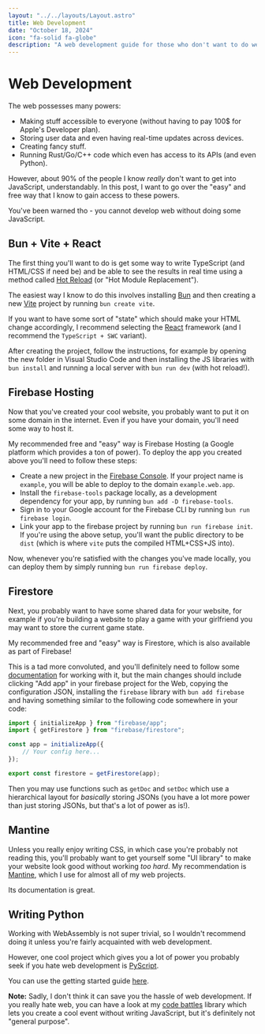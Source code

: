 ```yaml
---
layout: "../../layouts/Layout.astro"
title: Web Development
date: "October 18, 2024"
icon: "fa-solid fa-globe"
description: "A web development guide for those who don't want to do web development."
---
```


# Web Development

The web possesses many powers:

-   Making stuff accessible to everyone (without having to pay 100$ for Apple's Developer plan).
-   Storing user data and even having real-time updates across devices.
-   Creating fancy stuff.
-   Running Rust/Go/C++ code which even has access to its APIs (and even Python).

However, about 90% of the people I know _really_ don't want to get into JavaScript, understandably.
In this post, I want to go over the "easy" and free way that I know to gain access to these powers.

You've been warned tho - you cannot develop web without doing some JavaScript.

## Bun + Vite + React

The first thing you'll want to do is get some way to write TypeScript (and HTML/CSS if need be) and be able to see the results in real time
using a method called [Hot Reload](https://vite.dev/guide/api-hmr) (or "Hot Module Replacement").

The easiest way I know to do this involves installing [Bun](https://bun.sh/) and then creating a new [Vite](https://vite.dev/) project
by running `bun create vite`.

If you want to have some sort of "state" which should make your HTML change accordingly, I recommend selecting the [React](https://react.dev/) framework (and I recommend the `TypeScript + SWC` variant).

After creating the project, follow the instructions, for example by opening the new folder in Visual Studio Code and then installing the JS libraries with `bun install` and running a local server with `bun run dev` (with hot reload!).

## Firebase Hosting

Now that you've created your cool website, you probably want to put it on some domain in the internet.
Even if you have your domain, you'll need some way to host it.

My recommended free and "easy" way is Firebase Hosting (a Google platform which provides a ton of power). To deploy the app you created above you'll need to follow these steps:

-   Create a new project in the [Firebase Console](https://console.firebase.google.com/). If your project name is `example`, you will be able to deploy to the domain `example.web.app`.
-   Install the `firebase-tools` package locally, as a development dependency for your app, by running `bun add -D firebase-tools`.
-   Sign in to your Google account for the Firebase CLI by running `bun run firebase login`.
-   Link your app to the firebase project by running `bun run firebase init`. If you're using the above setup, you'll want the public directory to be `dist` (which is where `vite` puts the compiled HTML+CSS+JS into).

Now, whenever you're satisfied with the changes you've made locally, you can deploy them by simply running `bun run firebase deploy`.

## Firestore

Next, you probably want to have some shared data for your website, for example if you're building a website to play a game with your girlfriend you may want to store the current game state.

My recommended free and "easy" way is Firestore, which is also available as part of Firebase!

This is a tad more convoluted, and you'll definitely need to follow some [documentation](https://firebase.google.com/docs/firestore/quickstart) for working with it, but the main changes should include clicking "Add app" in your firebase project for the Web, copying the configuration JSON, installing the `firebase` library with `bun add firebase` and having something similar to the following code somewhere in your code:

```typescript
import { initializeApp } from "firebase/app";
import { getFirestore } from "firebase/firestore";

const app = initializeApp({
    // Your config here...
});

export const firestore = getFirestore(app);
```

Then you may use functions such as `getDoc` and `setDoc` which use a hierarchical layout for _basically_ storing JSONs (you have a lot more power than just storing JSONs, but that's a lot of power as is!).

## Mantine

Unless you really enjoy writing CSS, in which case you're probably not reading this, you'll probably want to get yourself some "UI library" to make your website look good without working _too hard_. My recommendation is [Mantine](https://mantine.dev/getting-started/), which I use for almost all of my web projects.

Its documentation is great.

## Writing Python

Working with WebAssembly is not super trivial, so I wouldn't recommend doing it unless you're fairly acquainted with web development.

However, one cool project which gives you a lot of power you probably seek if you hate web development is [PyScript](https://pyscript.net/).

You can use the getting started guide [here](https://docs.pyscript.net/latest/beginning-pyscript/).

**Note:** Sadly, I don't think it can save you the hassle of web development. If you really hate web, you can have a look at my [code battles](../code-battles/) library which lets you create a cool event without writing JavaScript, but it's definitely not "general purpose".
